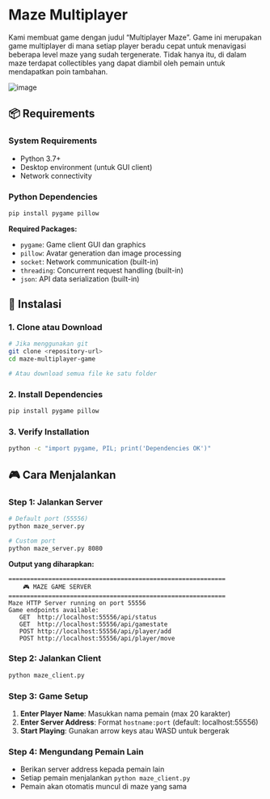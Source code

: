 # **Maze Multiplayer**

Kami membuat game dengan judul “Multiplayer Maze”. Game ini merupakan game multiplayer di mana setiap player beradu cepat untuk menavigasi beberapa level maze yang sudah tergenerate. Tidak hanya itu, di dalam maze terdapat collectibles yang dapat diambil oleh pemain untuk mendapatkan poin tambahan.

![image](https://github.com/user-attachments/assets/72ba17ad-3eb8-45d8-9123-3273286b6050)

## 📦 Requirements

### System Requirements
- Python 3.7+
- Desktop environment (untuk GUI client)
- Network connectivity

### Python Dependencies
```bash
pip install pygame pillow
```

**Required Packages:**
- `pygame`: Game client GUI dan graphics
- `pillow`: Avatar generation dan image processing
- `socket`: Network communication (built-in)
- `threading`: Concurrent request handling (built-in)
- `json`: API data serialization (built-in)

## 🚀 Instalasi

### 1. Clone atau Download
```bash
# Jika menggunakan git
git clone <repository-url>
cd maze-multiplayer-game

# Atau download semua file ke satu folder
```

### 2. Install Dependencies
```bash
pip install pygame pillow
```

### 3. Verify Installation
```bash
python -c "import pygame, PIL; print('Dependencies OK')"
```

## 🎮 Cara Menjalankan

### Step 1: Jalankan Server
```bash
# Default port (55556)
python maze_server.py

# Custom port
python maze_server.py 8080
```

**Output yang diharapkan:**
```
============================================================
    🎮 MAZE GAME SERVER
============================================================
Maze HTTP Server running on port 55556
Game endpoints available:
   GET  http://localhost:55556/api/status
   GET  http://localhost:55556/api/gamestate
   POST http://localhost:55556/api/player/add
   POST http://localhost:55556/api/player/move
```

### Step 2: Jalankan Client
```bash
python maze_client.py
```

### Step 3: Game Setup
1. **Enter Player Name**: Masukkan nama pemain (max 20 karakter)
2. **Enter Server Address**: Format `hostname:port` (default: localhost:55556)
3. **Start Playing**: Gunakan arrow keys atau WASD untuk bergerak

### Step 4: Mengundang Pemain Lain
- Berikan server address kepada pemain lain
- Setiap pemain menjalankan `python maze_client.py`
- Pemain akan otomatis muncul di maze yang sama
